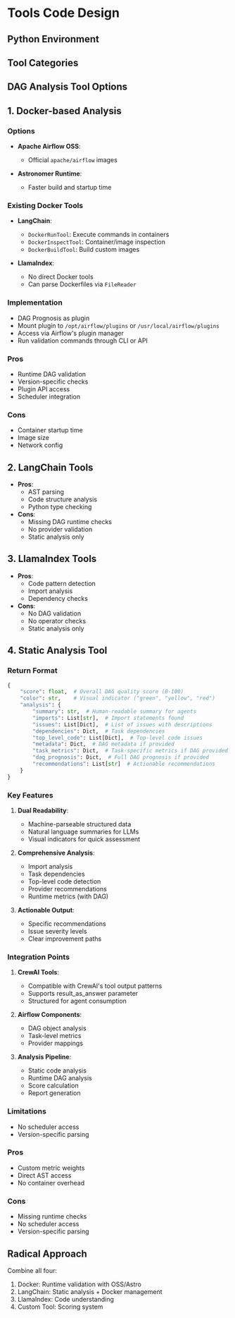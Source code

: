# Tools Code Design

## Python Environment

## Tool Categories

## DAG Analysis Tool Options

## 1. Docker-based Analysis

### Options
- **Apache Airflow OSS**:
  - Official `apache/airflow` images

- **Astronomer Runtime**:
  - Faster build and startup time

### Existing Docker Tools
- **LangChain**:
  - `DockerRunTool`: Execute commands in containers
  - `DockerInspectTool`: Container/image inspection
  - `DockerBuildTool`: Build custom images

- **LlamaIndex**:
  - No direct Docker tools
  - Can parse Dockerfiles via `FileReader`

### Implementation
- DAG Prognosis as plugin
- Mount plugin to `/opt/airflow/plugins` or `/usr/local/airflow/plugins`
- Access via Airflow's plugin manager
- Run validation commands through CLI or API

### Pros
- Runtime DAG validation
- Version-specific checks
- Plugin API access
- Scheduler integration

### Cons
- Container startup time
- Image size
- Network config

## 2. LangChain Tools
- **Pros**:
  - AST parsing
  - Code structure analysis
  - Python type checking
- **Cons**:
  - Missing DAG runtime checks
  - No provider validation
  - Static analysis only

## 3. LlamaIndex Tools
- **Pros**:
  - Code pattern detection
  - Import analysis
  - Dependency checks
- **Cons**:
  - No DAG validation
  - No operator checks
  - Static analysis only

## 4. Static Analysis Tool

### Return Format
```python
{
    "score": float,  # Overall DAG quality score (0-100)
    "color": str,    # Visual indicator ("green", "yellow", "red")
    "analysis": {
        "summary": str,  # Human-readable summary for agents
        "imports": List[str],  # Import statements found
        "issues": List[Dict],  # List of issues with descriptions
        "dependencies": Dict,  # Task dependencies
        "top_level_code": List[Dict],  # Top-level code issues
        "metadata": Dict,  # DAG metadata if provided
        "task_metrics": Dict,  # Task-specific metrics if DAG provided
        "dag_prognosis": Dict,  # Full DAG prognosis if provided
        "recommendations": List[str]  # Actionable recommendations
    }
}
```

### Key Features
1. **Dual Readability**:
   - Machine-parseable structured data
   - Natural language summaries for LLMs
   - Visual indicators for quick assessment

2. **Comprehensive Analysis**:
   - Import analysis
   - Task dependencies
   - Top-level code detection
   - Provider recommendations
   - Runtime metrics (with DAG)

3. **Actionable Output**:
   - Specific recommendations
   - Issue severity levels
   - Clear improvement paths

### Integration Points
1. **CrewAI Tools**:
   - Compatible with CrewAI's tool output patterns
   - Supports result_as_answer parameter
   - Structured for agent consumption

2. **Airflow Components**:
   - DAG object analysis
   - Task-level metrics
   - Provider mappings

3. **Analysis Pipeline**:
   - Static code analysis
   - Runtime DAG analysis
   - Score calculation
   - Report generation

### Limitations
- No scheduler access
- Version-specific parsing

### Pros
- Custom metric weights
- Direct AST access
- No container overhead

### Cons
- Missing runtime checks
- No scheduler access
- Version-specific parsing

## Radical Approach
Combine all four:
1. Docker: Runtime validation with OSS/Astro
2. LangChain: Static analysis + Docker management
3. LlamaIndex: Code understanding
4. Custom Tool: Scoring system
